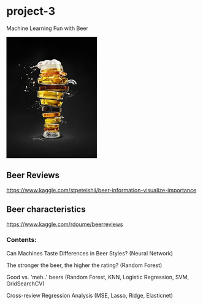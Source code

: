 # project-3
Machine Learning Fun with Beer

![Beer](beer.jpg)


## Beer Reviews

https://www.kaggle.com/stpeteishii/beer-information-visualize-importance


## Beer characteristics

https://www.kaggle.com/rdoume/beerreviews

### Contents:

Can Machines Taste Differences in Beer Styles? (Neural Network)

The stronger the beer, the higher the rating? (Random Forest) 

Good vs. 'meh..' beers (Random Forest, KNN, Logistic Regression, SVM, GridSearchCV)

Cross-review Regression Analysis (MSE, Lasso, Ridge, Elasticnet)
